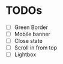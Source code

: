 # TODOs

- [ ] Green Border 
- [ ] Mobile banner
- [ ] Close state
- [ ] Scroll in from top
- [ ] Lightbox